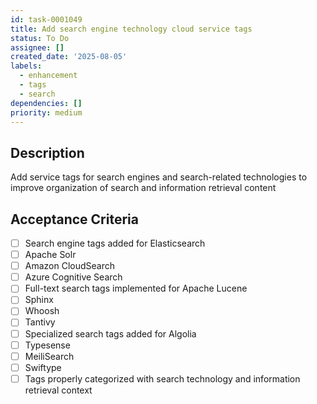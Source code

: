```yaml
---
id: task-0001049
title: Add search engine technology cloud service tags
status: To Do
assignee: []
created_date: '2025-08-05'
labels:
  - enhancement
  - tags
  - search
dependencies: []
priority: medium
---
```


## Description

Add service tags for search engines and search-related technologies to improve organization of search and information retrieval content

## Acceptance Criteria

- [ ] Search engine tags added for Elasticsearch
- [ ] Apache Solr
- [ ] Amazon CloudSearch
- [ ] Azure Cognitive Search
- [ ] Full-text search tags implemented for Apache Lucene
- [ ] Sphinx
- [ ] Whoosh
- [ ] Tantivy
- [ ] Specialized search tags added for Algolia
- [ ] Typesense
- [ ] MeiliSearch
- [ ] Swiftype
- [ ] Tags properly categorized with search technology and information retrieval context
